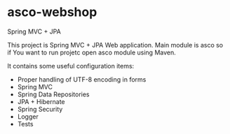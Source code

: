 asco-webshop
============

Spring MVC + JPA

This project is Spring MVC + JPA Web application.
Main module is asco so if You want to run projetc open asco module using Maven.

It contains some useful configuration items:

- Proper handling of UTF-8 encoding in forms
- Spring MVC
- Spring Data Repositories
- JPA + Hibernate
- Spring Security
- Logger
- Tests
